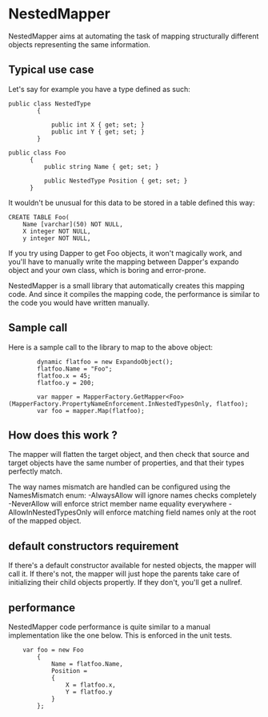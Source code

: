 # NestedMapper

NestedMapper aims at automating the task of mapping structurally different objects representing the same information.

## Typical use case
Let's say for example you have a type defined as such:

```
public class NestedType
        {

            public int X { get; set; }
            public int Y { get; set; }
        }

public class Foo
      {
          public string Name { get; set; }

          public NestedType Position { get; set; }
      }
```

It wouldn't be unusual for this data to be stored in a table defined this way:

```
CREATE TABLE Foo(
	Name [varchar](50) NOT NULL,
	X integer NOT NULL,
	y integer NOT NULL,
```

If you try using Dapper to get Foo objects, it won't magically work, and you'll have to manually write the mapping between Dapper's expando object and your own class, which is boring and error-prone.

NestedMapper is a small library that automatically creates this mapping code. And since it compiles the mapping code, the performance is similar to the code you would have written manually.

## Sample call

Here is a sample call to the library to map to the above object:

```
        dynamic flatfoo = new ExpandoObject();
        flatfoo.Name = "Foo";
        flatfoo.x = 45;
        flatfoo.y = 200;

        var mapper = MapperFactory.GetMapper<Foo>(MapperFactory.PropertyNameEnforcement.InNestedTypesOnly, flatfoo);
        var foo = mapper.Map(flatfoo);

```

## How does this work ?

The mapper will flatten the target object, and then check that source and target objects have the same number of properties, and that their types perfectly match.

The way names mismatch are handled can be configured using the NamesMismatch enum:
-AlwaysAllow will ignore names checks completely
-NeverAllow will enforce strict member name equality everywhere
-AllowInNestedTypesOnly will enforce matching field names only at the root of the mapped object.

## default constructors requirement

If there's a default constructor available for nested objects, the mapper will call it. If there's not, the mapper will just hope the parents take care of initializing their child objects propertly. If they don't, you'll get a nullref.

## performance

NestedMapper code performance is quite similar to a manual implementation like the one below. This is enforced in the unit tests.

```
	var foo = new Foo
        {
            Name = flatfoo.Name,
            Position =
            {
                X = flatfoo.x,
                Y = flatfoo.y
            }
        };
````
